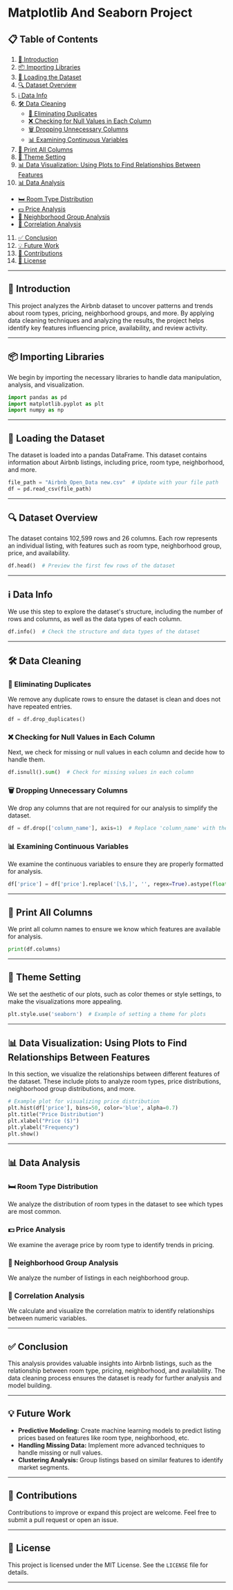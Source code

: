 

# Matplotlib And Seaborn Project


## 📋 Table of Contents

1. [📖 Introduction](#introduction)
2. [📦 Importing Libraries](#importing-libraries)
3. [📂 Loading the Dataset](#loading-the-dataset)
4. [🔍 Dataset Overview](#dataset-overview)
5. [ℹ️ Data Info](#data-info)
6. [🛠️ Data Cleaning](#data-cleaning)
   - [🧹 Eliminating Duplicates](#eliminating-duplicates)
   - [❌ Checking for Null Values in Each Column](#checking-for-null-values-in-each-column)
   - [🗑️ Dropping Unnecessary Columns](#dropping-unnecessary-columns)
   - [📊 Examining Continuous Variables](#examining-continuous-variables)
7. [🔢 Print All Columns](#print-all-columns)
8. [🎨 Theme Setting](#theme-setting)
9. [📊 Data Visualization: Using Plots to Find Relationships Between Features](#data-visualization-using-plots-to-find-relationships-between-features)
10. [📊 Data Analysis](#data-analysis)
   - [🛏️ Room Type Distribution](#room-type-distribution)
   - [💵 Price Analysis](#price-analysis)
   - [📍 Neighborhood Group Analysis](#neighborhood-group-analysis)
   - [🔎 Correlation Analysis](#correlation-analysis)
11. [✅ Conclusion](#conclusion)
12. [💡 Future Work](#future-work)
13. [🤝 Contributions](#contributions)
14. [📜 License](#license)

---

## 📖 Introduction

This project analyzes the Airbnb dataset to uncover patterns and trends about room types, pricing, neighborhood groups, and more. By applying data cleaning techniques and analyzing the results, the project helps identify key features influencing price, availability, and review activity.

---

## 📦 Importing Libraries

We begin by importing the necessary libraries to handle data manipulation, analysis, and visualization.

```python
import pandas as pd
import matplotlib.pyplot as plt
import numpy as np
```

---

## 📂 Loading the Dataset

The dataset is loaded into a pandas DataFrame. This dataset contains information about Airbnb listings, including price, room type, neighborhood, and more.

```python
file_path = "Airbnb_Open_Data new.csv"  # Update with your file path
df = pd.read_csv(file_path)
```

---

## 🔍 Dataset Overview

The dataset contains 102,599 rows and 26 columns. Each row represents an individual listing, with features such as room type, neighborhood group, price, and availability.

```python
df.head()  # Preview the first few rows of the dataset
```

---

## ℹ️ Data Info

We use this step to explore the dataset's structure, including the number of rows and columns, as well as the data types of each column.

```python
df.info()  # Check the structure and data types of the dataset
```

---

## 🛠️ Data Cleaning

### 🧹 Eliminating Duplicates

We remove any duplicate rows to ensure the dataset is clean and does not have repeated entries.

```python
df = df.drop_duplicates()
```

### ❌ Checking for Null Values in Each Column

Next, we check for missing or null values in each column and decide how to handle them.

```python
df.isnull().sum()  # Check for missing values in each column
```

### 🗑️ Dropping Unnecessary Columns

We drop any columns that are not required for our analysis to simplify the dataset.

```python
df = df.drop(['column_name'], axis=1)  # Replace 'column_name' with the actual column name to drop
```

### 📊 Examining Continuous Variables

We examine the continuous variables to ensure they are properly formatted for analysis.

```python
df['price'] = df['price'].replace('[\$,]', '', regex=True).astype(float)  # Example of cleaning a continuous variable
```

---

## 🔢 Print All Columns

We print all column names to ensure we know which features are available for analysis.

```python
print(df.columns)
```

---

## 🎨 Theme Setting

We set the aesthetic of our plots, such as color themes or style settings, to make the visualizations more appealing.

```python
plt.style.use('seaborn')  # Example of setting a theme for plots
```

---

## 📊 Data Visualization: Using Plots to Find Relationships Between Features

In this section, we visualize the relationships between different features of the dataset. These include plots to analyze room types, price distributions, neighborhood group distributions, and more.

```python
# Example plot for visualizing price distribution
plt.hist(df['price'], bins=50, color='blue', alpha=0.7)
plt.title("Price Distribution")
plt.xlabel("Price ($)")
plt.ylabel("Frequency")
plt.show()
```

---

## 📊 Data Analysis

### 🛏️ Room Type Distribution
We analyze the distribution of room types in the dataset to see which types are most common.

### 💵 Price Analysis
We examine the average price by room type to identify trends in pricing.

### 📍 Neighborhood Group Analysis
We analyze the number of listings in each neighborhood group.

### 🔎 Correlation Analysis
We calculate and visualize the correlation matrix to identify relationships between numeric variables.

---

## ✅ Conclusion

This analysis provides valuable insights into Airbnb listings, such as the relationship between room type, pricing, neighborhood, and availability. The data cleaning process ensures the dataset is ready for further analysis and model building.

---

## 💡 Future Work

- **Predictive Modeling:** Create machine learning models to predict listing prices based on features like room type, neighborhood, etc.
- **Handling Missing Data:** Implement more advanced techniques to handle missing or null values.
- **Clustering Analysis:** Group listings based on similar features to identify market segments.

---

## 🤝 Contributions

Contributions to improve or expand this project are welcome. Feel free to submit a pull request or open an issue.

---

## 📜 License

This project is licensed under the MIT License. See the `LICENSE` file for details.

---

